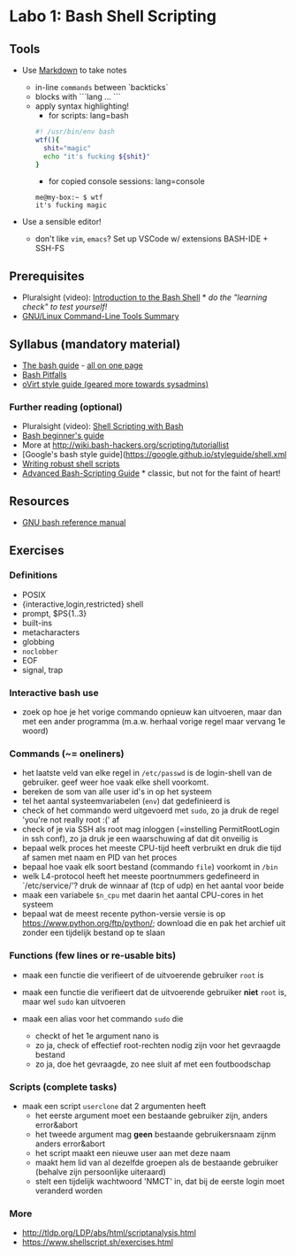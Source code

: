 # Labo 1: Bash Shell Scripting

## Tools

* Use [Markdown](https://github.com/adam-p/markdown-here/wiki/Markdown-Cheatsheet) to take notes
  * in-line `commands` between \`backticks\`
  * blocks with \```lang ... ```
  * apply syntax highlighting!
    * for scripts: lang=bash
    ```bash
    #! /usr/bin/env bash
    wtf(){
      shit="magic"
      echo "it's fucking ${shit}"
    }
    ```
    * for copied console sessions: lang=console
    ```console
    me@my-box:~ $ wtf
    it's fucking magic
    ```

* Use a sensible editor!
  * don't like `vim`, `emacs`? Set up VSCode w/ extensions BASH-IDE + SSH-FS

## Prerequisites

* Pluralsight (video): [Introduction to the Bash Shell](https://app.pluralsight.com/library/courses/introduction-bash-shell-linux-mac-os) * *do the "learning check" to test yourself!*
* [GNU/Linux Command-Line Tools Summary](http://tldp.org/LDP/GNU-Linux-Tools-Summary/html/GNU-Linux-Tools-Summary.html)

## Syllabus (mandatory material)

* [The bash guide](http://mywiki.wooledge.org/BashGuide) - [all on one page](http://mywiki.wooledge.org/FullBashGuide)
* [Bash Pitfalls](http://bash.cumulonim.biz/BashPitfalls.html)
* [oVirt style guide (geared more towards sysadmins\)](https://www.ovirt.org/develop/infra/infra-bash-style-guide/)

### Further reading (optional)

* Pluralsight (video): [Shell Scripting with Bash](https://app.pluralsight.com/library/courses/bash-shell-scripting)
* [Bash beginner's guide](http://tldp.org/LDP/Bash-Beginners-Guide/html/)
* More at <http://wiki.bash-hackers.org/scripting/tutoriallist>
* [Google's bash style guide](https://google.github.io/styleguide/shell.xml
* [Writing robust shell scripts](https://www.davidpashley.com/articles/writing-robust-shell-scripts/#id2382181)
* [Advanced Bash-Scripting Guide](http://tldp.org/LDP/abs/html/index.html) * classic, but not for the faint of heart!

## Resources

* [GNU bash reference manual](https://www.gnu.org/software/bash/manual/bash.html)

## Exercises

### Definitions

* POSIX
* {interactive,login,restricted} shell
* prompt, $PS{1..3}
* built-ins
* metacharacters
* globbing
* `noclobber`
* EOF
* signal, trap

### Interactive bash use

* zoek op hoe je het vorige commando opnieuw kan uitvoeren, maar dan met een ander programma (m.a.w. herhaal vorige regel maar vervang 1e woord)

### Commands (~= oneliners)

* het laatste veld van elke regel in `/etc/passwd` is de login-shell van de gebruiker. geef weer hoe vaak elke shell voorkomt.
* bereken de som van alle user id's in op het systeem
* tel het aantal systeemvariabelen (`env`) dat gedefinieerd is
* check of het commando werd uitgevoerd met `sudo`, zo ja druk de regel 'you're not really root :(' af
* check of je via SSH als root mag inloggen (=instelling PermitRootLogin in ssh conf), zo ja druk je een waarschuwing af dat dit onveilig is
* bepaal welk proces het meeste CPU-tijd heeft verbruikt en druk die tijd af samen met naam en PID van het proces
* bepaal hoe vaak elk soort bestand (commando `file`) voorkomt in `/bin`
* welk L4-protocol heeft het meeste poortnummers gedefineerd in `/etc/service/'? druk de winnaar af (tcp of udp) en het aantal voor beide
* maak een variabele `$n_cpu` met daarin het aantal CPU-cores in het systeem
* bepaal wat de meest recente python-versie versie is op https://www.python.org/ftp/python/; download die en pak het archief uit zonder een tijdelijk bestand op te slaan

### Functions (few lines or re-usable bits)

* maak een functie die verifieert of de uitvoerende gebruiker `root` is 
* maak een functie die verifieert dat de uitvoerende gebruiker **niet** `root` is, maar wel `sudo` kan uitvoeren

* maak een alias voor het commando `sudo` die
  * checkt of het 1e argument nano is
  * zo ja, check of effectief root-rechten nodig zijn voor het gevraagde bestand
  * zo ja, doe het gevraagde, zo nee sluit af met een foutboodschap

### Scripts (complete tasks)

* maak een script `userclone` dat 2 argumenten heeft
  * het eerste argument moet een bestaande gebruiker zijn, anders error&abort
  * het tweede argument mag **geen** bestaande gebruikersnaam zijnm anders error&abort
  * het script maakt een nieuwe user aan met deze naam
  * maakt hem lid van al dezelfde groepen als de bestaande gebruiker (behalve zijn persoonlijke uiteraard)
  * stelt een tijdelijk wachtwoord 'NMCT' in, dat bij de eerste login moet veranderd worden


### More

* <http://tldp.org/LDP/abs/html/scriptanalysis.html>
* <https://www.shellscript.sh/exercises.html>
